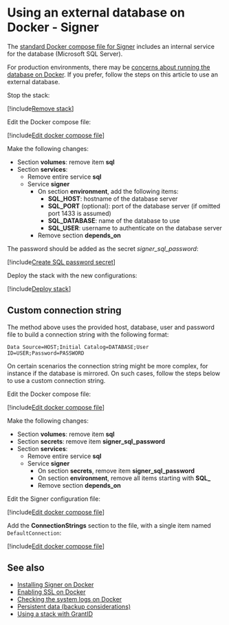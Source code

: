 ﻿# Using an external database on Docker - Signer

The [standard Docker compose file for Signer](https://cdn.lacunasoftware.com/signer/docker/signer-stack.yml) includes an internal service for the database
(Microsoft SQL Server).

For production environments, there may be [concerns about running the database on Docker](https://vsupalov.com/database-in-docker/). If you prefer,
follow the steps on this article to use an external database.

Stop the stack:

[!include[Remove stack](../../../../../includes/signer/docker/remove-stack.md)]

Edit the Docker compose file:

[!include[Edit docker compose file](../../../../../includes/signer/docker/edit-compose.md)]

Make the following changes:

* Section **volumes**: remove item **sql**
* Section **services**:
  * Remove entire service **sql**
  * Service **signer**
    * On section **environment**, add the following items:
      * **SQL_HOST**: hostname of the database server
      * **SQL_PORT** (optional): port of the database server (if omitted port 1433 is assumed)
      * **SQL_DATABASE**: name of the database to use
      * **SQL_USER**: username to authenticate on the database server
	* Remove section **depends_on**

The password should be added as the secret *signer_sql_password*:

[!include[Create SQL password secret](../../../../../includes/signer/docker/create-sql-password-secret.md)]

Deploy the stack with the new configurations:

[!include[Deploy stack](../../../../../includes/signer/docker/deploy.md)]

## Custom connection string

The method above uses the provided host, database, user and password file to build a connection string with the following format:

```plaintext
Data Source=HOST;Initial Catalog=DATABASE;User ID=USER;Password=PASSWORD
```

On certain scenarios the connection string might be more complex, for instance if the database is mirrored. On such cases, follow
the steps below to use a custom connection string.

Edit the Docker compose file:

[!include[Edit docker compose file](../../../../../includes/signer/docker/edit-compose.md)]

Make the following changes:

* Section **volumes**: remove item **sql**
* Section **secrets**: remove item **signer_sql_password**
* Section **services**:
  * Remove entire service **sql**
  * Service **signer**
    * On section **secrets**, remove item **signer_sql_password**
    * On section **environment**, remove all items starting with **SQL_**
	* Remove section **depends_on**

Edit the Signer configuration file:

[!include[Edit docker compose file](../../../../../includes/signer/docker/edit-signer-config.md)]

Add the **ConnectionStrings** section to the file, with a single item named `DefaultConnection`:

[!include[Edit docker compose file](../../../../../includes/signer/docker/connection-string.md)]

## See also

* [Installing Signer on Docker](index.md)
* [Enabling SSL on Docker](enable-ssl.md)
* [Checking the system logs on Docker](check-logs.md)
* [Persistent data (backup considerations)](persistent-data.md)
* [Using a stack with GrantID](internal-grantid.md)
